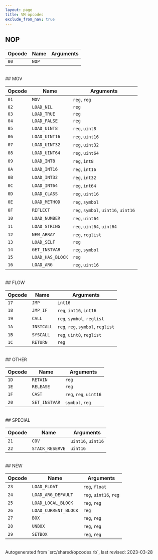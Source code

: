 ```yaml
---
layout: page
title: VM opcodes
exclude_from_nav: true
---
```

## NOP

|Opcode |Name    |Arguments|
|-------|--------|---------|
|`00`|`NOP`||

<br>
## MOV

|Opcode |Name    |Arguments|
|-------|--------|---------|
|`01`|`MOV`|`reg`, `reg`|
|`02`|`LOAD_NIL`|`reg`|
|`03`|`LOAD_TRUE`|`reg`|
|`04`|`LOAD_FALSE`|`reg`|
|`05`|`LOAD_UINT8`|`reg`, `uint8`|
|`06`|`LOAD_UINT16`|`reg`, `uint16`|
|`07`|`LOAD_UINT32`|`reg`, `uint32`|
|`08`|`LOAD_UINT64`|`reg`, `uint64`|
|`09`|`LOAD_INT8`|`reg`, `int8`|
|`0A`|`LOAD_INT16`|`reg`, `int16`|
|`0B`|`LOAD_INT32`|`reg`, `int32`|
|`0C`|`LOAD_INT64`|`reg`, `int64`|
|`0D`|`LOAD_CLASS`|`reg`, `uint16`|
|`0E`|`LOAD_METHOD`|`reg`, `symbol`|
|`0F`|`REFLECT`|`reg`, `symbol`, `uint16`, `uint16`|
|`10`|`LOAD_NUMBER`|`reg`, `uint64`|
|`11`|`LOAD_STRING`|`reg`, `uint64`, `uint64`|
|`12`|`NEW_ARRAY`|`reg`, `reglist`|
|`13`|`LOAD_SELF`|`reg`|
|`14`|`GET_INSTVAR`|`reg`, `symbol`|
|`15`|`LOAD_HAS_BLOCK`|`reg`|
|`16`|`LOAD_ARG`|`reg`, `uint16`|

<br>
## FLOW

|Opcode |Name    |Arguments|
|-------|--------|---------|
|`17`|`JMP`|`int16`|
|`18`|`JMP_IF`|`reg`, `int16`, `int16`|
|`19`|`CALL`|`reg`, `symbol`, `reglist`|
|`1A`|`INSTCALL`|`reg`, `reg`, `symbol`, `reglist`|
|`1B`|`SYSCALL`|`reg`, `uint8`, `reglist`|
|`1C`|`RETURN`|`reg`|

<br>
## OTHER

|Opcode |Name    |Arguments|
|-------|--------|---------|
|`1D`|`RETAIN`|`reg`|
|`1E`|`RELEASE`|`reg`|
|`1F`|`CAST`|`reg`, `reg`, `uint16`|
|`20`|`SET_INSTVAR`|`symbol`, `reg`|

<br>
## SPECIAL

|Opcode |Name    |Arguments|
|-------|--------|---------|
|`21`|`COV`|`uint16`, `uint16`|
|`22`|`STACK_RESERVE`|`uint16`|

<br>
## NEW

|Opcode |Name    |Arguments|
|-------|--------|---------|
|`23`|`LOAD_FLOAT`|`reg`, `float`|
|`24`|`LOAD_ARG_DEFAULT`|`reg`, `uint16`, `reg`|
|`25`|`LOAD_LOCAL_BLOCK`|`reg`, `reg`|
|`26`|`LOAD_CURRENT_BLOCK`|`reg`|
|`27`|`BOX`|`reg`, `reg`|
|`28`|`UNBOX`|`reg`, `reg`|
|`29`|`SETBOX`|`reg`, `reg`|

<br>
Autogenerated from `src/shared/opcodes.rb`, last revised: 2023-03-28

